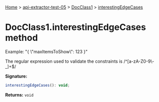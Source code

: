 [Home](./index) &gt; [api-extractor-test-05](./api-extractor-test-05.md) &gt; [DocClass1](./api-extractor-test-05.docclass1.md) &gt; [interestingEdgeCases](./api-extractor-test-05.docclass1.interestingedgecases.md)

# DocClass1.interestingEdgeCases method

Example: "{ \\"maxItemsToShow\\": 123 }"

The regular expression used to validate the constraints is /^\[a-zA-Z0-9\\-\_\]+$/

**Signature:**
```javascript
interestingEdgeCases(): void;
```
**Returns:** `void`


